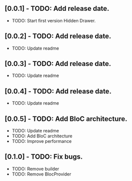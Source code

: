 ## [0.0.1] - TODO: Add release date.

* TODO: Start first version Hidden Drawer.

## [0.0.2] - TODO: Add release date.

* TODO: Update readme

## [0.0.3] - TODO: Add release date.

* TODO: Update readme

## [0.0.4] - TODO: Add release date.

* TODO: Update readme

## [0.0.5] - TODO: Add BloC architecture.

* TODO: Update readme
* TODO: Add BloC architecture
* TODO: Improve performance

## [0.1.0] - TODO: Fix bugs.

* TODO: Remove builder
* TODO: Remove BlocProvider

